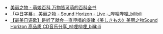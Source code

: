 - [美丽之物 - 萌娘百科 万物皆可萌的百科全书](https://zh.moegirl.org.cn/%E7%BE%8E%E4%B8%BD%E4%B9%8B%E7%89%A9)
- [「中日字幕」 美丽之物 - Sound Horizon - Live -_哔哩哔哩_bilibili](https://www.bilibili.com/video/BV1Es411B77C/)
- [【最美日语歌】是听了就会一直哼唱的旋律《美しきもの》美丽之物Sound Horizon 高品质 CD音乐分享_哔哩哔哩_bilibili](https://www.bilibili.com/video/BV1w84y1X7S8/)

